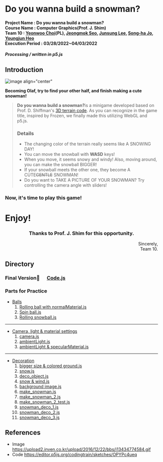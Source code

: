# Do you wanna build a snowman?

  #### Project Name : Do you wanna build a snowman?<br/>Course Name : Computer Graphics(Prof. J. Shim)<br/>Team 10 : [Yeonwoo Choi](https://github.com/wafla)(PL), [Jeongmok Seo](https://github.com/SeoJeongmok), [Junsung Lee](https://github.com/leejs123), [Song-ha Jo](https://github.com/Song-haJo), [Youngjun Heo](https://github.com/telecom9005)<br/>Execution Period : 03/28/2022~04/03/2022
##### Processing / written in p5.js

  ## Introduction
  ![image align="center"](https://user-images.githubusercontent.com/102511282/161424612-046447d3-5707-4000-bec9-af1a57666166.png)
  
  <b>Becoming Olaf, try to find your other half, and finish making a cute snowman!</b>
  > <b>Do you wanna build a snowman?</b>is a minigame developed based on Prof. D. Shiffman's [3D terrain code](https://editor.p5js.org/codingtrain/sketches/OPYPc4ueq). As you can recognize in the game title, inspired by Frozen, we finally made this utilizing WebGL and p5.js.
  > ### Details
  > - The changing color of the terrain really seems like A SNOWING DAY! 
  > - You can move the snowball with **WASD** keys!
  > - When you move, it seems snowy and windy! Also, moving around, you can make the snowball BIGGER!
  > - If your snowball meets the other one, they become A CUTE~~GENTLE~~ SNOWMAN!
  > - Do you want to TAKE A PICTURE OF YOUR SNOWMAN? Try controlling the camera angle with sliders!
  
### Now, it's time to play this game!
# Enjoy!
<h3 align="center">Thanks to Prof. J. Shim for this opportunity.</h3>
	<p align="right">Sincerely,<br/>Team 10.</p>

  ## Directory
  ### Final Version🎉&nbsp; &nbsp; &nbsp;  [Code.js](https://github.com/wafla/Do-you-wanna-build-a-snowman/blob/main/Code.js "Code.js")
  ### Parts for Practice
- [Balls](https://github.com/wafla/Terrain-with-Lilght-Camera-Material/tree/main/Balls "Balls")
	 1. [Rolling ball with normalMaterial.js](https://github.com/wafla/Do-you-wanna-build-a-snowman/blob/main/Balls/Rolling%20ball%20with%20normalMaterial.js "Rolling ball with normalMaterial.js")
	 2. [Spin ball.js](https://github.com/wafla/Terrain-with-Lilght-Camera-Material/blob/main/Balls/Spin%20ball.js "Spin ball.js")
	 3. [Rolling snowball.js](https://github.com/wafla/Terrain-with-Lilght-Camera-Material/blob/main/Balls/Rolling%20snowball.js "Rolling snowball.js")
---
 - [Camera, light & material settings](https://github.com/wafla/Terrain-with-Lilght-Camera-Material/tree/main/Camera%2C%20light%20%26%20material%20settings "Camera, light & material settings")
	 1. [camera.js](https://github.com/wafla/Terrain-with-Lilght-Camera-Material/blob/main/Camera%2C%20light%20%26%20material%20settings/camera.js "camera.js")
	 2. [ambientLight.js](https://github.com/wafla/Terrain-with-Lilght-Camera-Material/blob/main/Camera%2C%20light%20%26%20material%20settings/ambientLight.js "ambientLight.js")
	 3. [ambientLight & specularMaterial.js](https://github.com/wafla/Terrain-with-Lilght-Camera-Material/blob/main/Camera%2C%20light%20%26%20material%20settings/ambientLight%20%26%20specularMaterial.js "ambientLight & specularMaterial.js")
---	 
 - [Decoration](https://github.com/wafla/Terrain-with-Lilght-Camera-Material/tree/main/Decoration "Decoration")
	 1. [bigger size & colored ground.js](https://github.com/wafla/Terrain-with-Lilght-Camera-Material/blob/main/Decoration/bigger%20size%20%26%20colored%20ground.js "bigger size & colored ground.js")
	 2. [snow.js](https://github.com/wafla/Terrain-with-Lilght-Camera-Material/blob/main/Decoration/snow.js "snow.js")
	 3. [deco_object.js](https://github.com/wafla/Terrain-with-Lilght-Camera-Material/blob/main/Decoration/deco_object.js "deco_object.js")
	 4. [snow & wind.js](https://github.com/wafla/Terrain-with-Lilght-Camera-Material/blob/main/Decoration/snow%20%26%20wind.js "snow & wind.js")
	 5. [background image.js](https://github.com/wafla/Terrain-with-Lilght-Camera-Material/blob/main/Decoration/background%20image.js "background image.js")
	 6. [make_snowman.js](https://github.com/wafla/Terrain-with-Lilght-Camera-Material/blob/main/Decoration/make_snowman.js "make_snowman.js")
	 7. [make_snowman_2.js](https://github.com/wafla/Terrain-with-Lilght-Camera-Material/blob/main/Decoration/make_snowman_2.js "make_snowman_2.js")
	 8. [make_snowman_2_test.js](https://github.com/wafla/Terrain-with-Lilght-Camera-Material/blob/main/Decoration/make_snowman_2_test.js "make_snowman_2_test.js")
	 9. [snowman_deco_1.js](https://github.com/wafla/Terrain-with-Lilght-Camera-Material/blob/main/Decoration/snowman_deco_1.js "snowman_deco_1.js")
	 10. [snowman_deco_2.js](https://github.com/wafla/Terrain-with-Lilght-Camera-Material/blob/main/Decoration/snowman_deco_2.js "snowman_deco_2.js")
	 11. [snowman_deco_3.js](https://github.com/wafla/Terrain-with-Lilght-Camera-Material/blob/main/Decoration/snowman_deco_3.js "snowman_deco_3.js")

  ## References
  - Image
  https://upload2.inven.co.kr/upload/2016/12/22/bbs/i13434774584.gif
- Code
  https://editor.p5js.org/codingtrain/sketches/OPYPc4ueq
